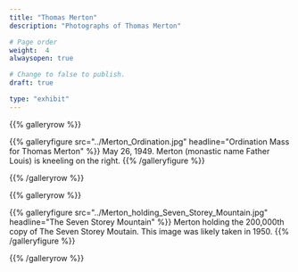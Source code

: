 ```yaml
---
title: "Thomas Merton"
description: "Photographs of Thomas Merton"

# Page order
weight:  4
alwaysopen: true

# Change to false to publish.
draft: true

type: "exhibit"
---
```


{{% galleryrow %}}

{{% galleryfigure src="../Merton_Ordination.jpg" headline="Ordination Mass for Thomas Merton" %}}
May 26, 1949. Merton (monastic name Father Louis) is kneeling on the right.
{{% /galleryfigure %}}

{{% /galleryrow %}}

{{% galleryrow %}}

{{% galleryfigure src="../Merton_holding_Seven_Storey_Mountain.jpg" headline="The Seven Storey Mountain" %}}
Merton holding the 200,000th copy of The Seven Storey Moutain. This image was likely taken in 1950.
{{% /galleryfigure %}}

{{% /galleryrow %}}

